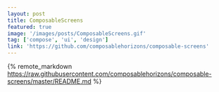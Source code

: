 ```yaml
---
layout: post
title: ComposableScreens
featured: true
image: '/images/posts/ComposableScreens.gif'
tag: ['compose', 'ui', 'design']
link: 'https://github.com/composablehorizons/composable-screens'
---
```


{% remote_markdown https://raw.githubusercontent.com/composablehorizons/composable-screens/master/README.md %}
